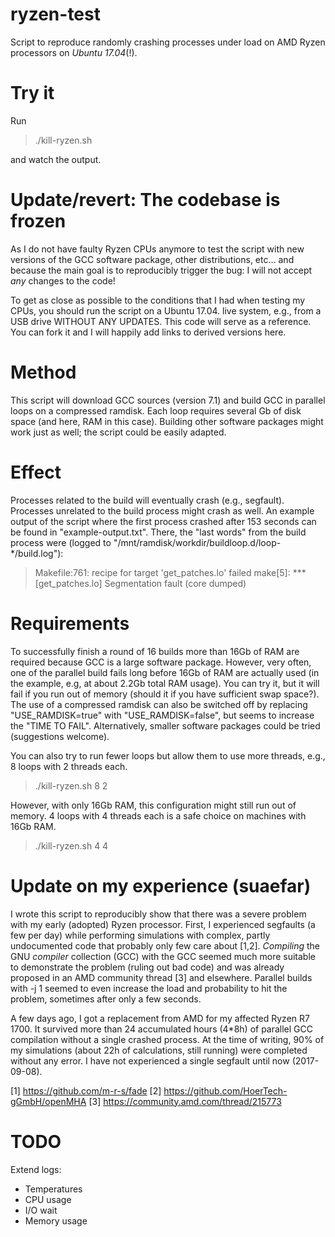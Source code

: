 # ryzen-test
Script to reproduce randomly crashing processes under load on AMD Ryzen processors on _Ubuntu 17.04_(!).

# Try it
Run

> ./kill-ryzen.sh

and watch the output.

# Update/revert: The codebase is frozen
As I do not have faulty Ryzen CPUs anymore to test the script with new versions of the GCC software package, other distributions, etc...
and because the main goal is to reproducibly trigger the bug: I will not accept _any_ changes to the code!

To get as close as possible to the conditions that I had when testing my CPUs, you should run the script on a Ubuntu 17.04. live system, e.g., from a USB drive WITHOUT ANY UPDATES. This code will serve as a reference. You can fork it and I will happily add links to derived versions here.

# Method
This script will download GCC sources (version 7.1) and build GCC in parallel loops on a compressed ramdisk.
Each loop requires several Gb of disk space (and here, RAM in this case).
Building other software packages might work just as well; the script could be easily adapted.

# Effect
Processes related to the build will eventually crash (e.g., segfault).
Processes unrelated to the build process might crash as well.
An example output of the script where the first process crashed after 153 seconds can be found in "example-output.txt".
There, the "last words" from the build process were (logged to "/mnt/ramdisk/workdir/buildloop.d/loop-*/build.log"):
> Makefile:761: recipe for target 'get_patches.lo' failed
> make[5]: *** [get_patches.lo] Segmentation fault (core dumped)

# Requirements
To successfully finish a round of 16 builds more than 16Gb of RAM are required because GCC is a large software package.
However, very often, one of the parallel build fails long before 16Gb of RAM are actually used (in the example, e.g, at about 2.2Gb total RAM usage).
You can try it, but it will fail if you run out of memory (should it if you have sufficient swap space?).
The use of a compressed ramdisk can also be switched off by replacing "USE_RAMDISK=true" with "USE_RAMDISK=false", but seems to increase the "TIME TO FAIL".
Alternatively, smaller software packages could be tried (suggestions welcome).

You can also try to run fewer loops but allow them to use more threads, e.g., 8 loops with 2 threads each.

> ./kill-ryzen.sh 8 2

However, with only 16Gb RAM, this configuration might still run out of memory.
4 loops with 4 threads each is a safe choice on machines with 16Gb RAM.

> ./kill-ryzen.sh 4 4

# Update on my experience (suaefar)
I wrote this script to reproducibly show that there was a severe problem with my early (adopted) Ryzen processor.
First, I experienced segfaults (a few per day) while performing simulations with complex, partly undocumented code that probably only few care about [1,2].
_Compiling_ the GNU _compiler_ collection (GCC) with the GCC seemed much more suitable to demonstrate the problem (ruling out bad code) and was already proposed in an AMD community thread [3] and elsewhere.
Parallel builds with -j 1 seemed to even increase the load and probability to hit the problem, sometimes after only a few seconds.

A few days ago, I got a replacement from AMD for my affected Ryzen R7 1700.
It survived more than 24 accumulated hours (4*8h) of parallel GCC compilation without a single crashed process.
At the time of writing, 90% of my simulations (about 22h of calculations, still running) were completed without any error.
I have not experienced a single segfault until now (2017-09-08).

[1] https://github.com/m-r-s/fade
[2] https://github.com/HoerTech-gGmbH/openMHA
[3] https://community.amd.com/thread/215773

# TODO
Extend logs:
* Temperatures
* CPU usage
* I/O wait
* Memory usage

